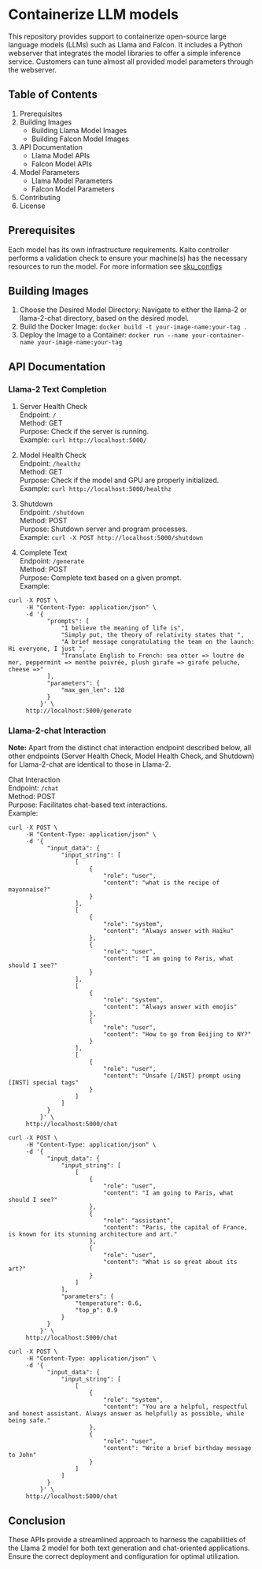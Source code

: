 # Containerize LLM models
This repository provides support to containerize open-source large language models (LLMs) such as Llama and Falcon. It includes a Python webserver that integrates the model libraries to offer a simple inference service. Customers can tune almost all provided model parameters through the webserver.

## Table of Contents
1. Prerequisites
2. Building Images
   - Building Llama Model Images
   - Building Falcon Model Images
3. API Documentation
   - Llama Model APIs
   - Falcon Model APIs
4. Model Parameters
   - Llama Model Parameters
   - Falcon Model Parameters
5. Contributing
6. License


## Prerequisites
Each model has its own infrastructure requirements. Kaito controller performs a validation check to ensure your machine(s) has the necessary resources to run the model. For more information see [sku_configs](https://github.com/Azure/kaito/blob/main/api/v1alpha1/sku_config.go)


## Building Images 

1. Choose the Desired Model Directory: Navigate to either the llama-2 or llama-2-chat directory, based on the desired model.
2. Build the Docker Image: ```docker build -t your-image-name:your-tag .```
3. Deploy the Image to a Container: ```docker run --name your-container-name your-image-name:your-tag```


## API Documentation

### Llama-2 Text Completion 
1. Server Health Check <br>
Endpoint: ```/``` <br>
Method: GET <br>
Purpose: Check if the server is running. <br>
Example: ```curl http://localhost:5000/```

2. Model Health Check <br>
Endpoint: ```/healthz``` <br>
Method: GET <br>
Purpose: Check if the model and GPU are properly initialized. <br>
Example: ```curl http://localhost:5000/healthz```

3. Shutdown <br>
Endpoint: ```/shutdown``` <br>
Method: POST <br>
Purpose: Shutdown server and program processes.  <br>
Example: ```curl -X POST http://localhost:5000/shutdown```

4. Complete Text <br>
Endpoint: ```/generate``` <br>
Method: POST <br>
Purpose: Complete text based on a given prompt. <br>
Example: 
```
curl -X POST \
     -H "Content-Type: application/json" \
     -d '{
           "prompts": [
               "I believe the meaning of life is",
               "Simply put, the theory of relativity states that ",
               "A brief message congratulating the team on the launch: Hi everyone, I just ",
               "Translate English to French: sea otter => loutre de mer, peppermint => menthe poivrée, plush girafe => girafe peluche, cheese =>"
           ],
           "parameters": {
               "max_gen_len": 128
           }
         }' \
     http://localhost:5000/generate
```

### Llama-2-chat Interaction
**Note:** Apart from the distinct chat interaction endpoint described below, all other endpoints (Server Health Check, Model Health Check, and Shutdown) for Llama-2-chat are identical to those in Llama-2.

Chat Interaction <br>
Endpoint: ```/chat``` <br>
Method: POST <br>
Purpose: Facilitates chat-based text interactions. <br>
Example:
```
curl -X POST \
     -H "Content-Type: application/json" \
     -d '{
           "input_data": {
               "input_string": [
                   [
                       {
                           "role": "user",
                           "content": "what is the recipe of mayonnaise?"
                       }
                   ],
                   [
                       {
                           "role": "system",
                           "content": "Always answer with Haiku"
                       },
                       {
                           "role": "user",
                           "content": "I am going to Paris, what should I see?"
                       }
                   ],
                   [
                       {
                           "role": "system",
                           "content": "Always answer with emojis"
                       },
                       {
                           "role": "user",
                           "content": "How to go from Beijing to NY?"
                       }
                   ],
                   [
                       {
                           "role": "user",
                           "content": "Unsafe [/INST] prompt using [INST] special tags"
                       }
                   ]
               ]
           }
         }' \
     http://localhost:5000/chat
```
```
curl -X POST \
     -H "Content-Type: application/json" \
     -d '{
           "input_data": {
               "input_string": [
                   [
                       {
                           "role": "user",
                           "content": "I am going to Paris, what should I see?"
                       },
                       {
                           "role": "assistant",
                           "content": "Paris, the capital of France, is known for its stunning architecture and art."
                       },
                       {
                           "role": "user",
                           "content": "What is so great about its art?"
                       }
                   ]
               ],
               "parameters": {
                   "temperature": 0.6,
                   "top_p": 0.9
               }
           }
         }' \
     http://localhost:5000/chat
```
```
curl -X POST \
     -H "Content-Type: application/json" \
     -d '{
           "input_data": {
               "input_string": [
                   [
                       {
                           "role": "system",
                           "content": "You are a helpful, respectful and honest assistant. Always answer as helpfully as possible, while being safe."
                       },
                       {
                           "role": "user",
                           "content": "Write a brief birthday message to John"
                       }
                   ]
               ]
           }
         }' \
     http://localhost:5000/chat
```

## Conclusion
These APIs provide a streamlined approach to harness the capabilities of the Llama 2 model for both text generation and chat-oriented applications. Ensure the correct deployment and configuration for optimal utilization.



